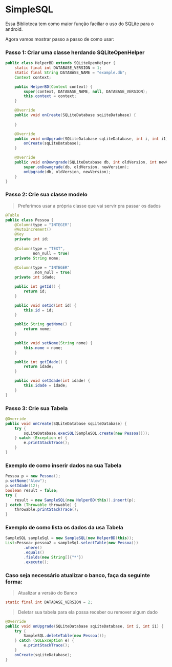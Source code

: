 # SimpleSQL

Essa Biblioteca tem como maior função faciliar o uso do SQLite para o android.

Agora vamos mostrar passo a passo de como usar:

### Passo 1: Criar uma classe herdando SQLiteOpenHelper

```JAVA
public class HelperBD extends SQLiteOpenHelper {
    static final int DATABASE_VERSION = 1;
    static final String DATABASE_NAME = "example.db";
    Context context;

    public HelperBD(Context context) {
        super(context, DATABASE_NAME, null, DATABASE_VERSION);
        this.context = context;
    }

    @Override
    public void onCreate(SQLiteDatabase sqLiteDatabase) {
        
    }

    @Override
    public void onUpgrade(SQLiteDatabase sqLiteDatabase, int i, int i1) 
        onCreate(sqLiteDatabase);
    }

    @Override
    public void onDowngrade(SQLiteDatabase db, int oldVersion, int newVersion) {
        super.onDowngrade(db, oldVersion, newVersion);
        onUpgrade(db, oldVersion, newVersion);
    }
}
```

### Passo 2: Crie sua classe modelo

<blockquote>
  <p>
    Preferimos usar a própria classe que vai servir pra passar os dados
  </p>
</blockquote>

```JAVA
@Table
public class Pessoa {
    @Column(type = "INTEGER")
    @AutoIncrement()
    @Key
    private int id;
	
    @Column(type = "TEXT",
            non_null = true)
    private String nome;
	
    @Column(type = "INTEGER"
            ,non_null = true)
    private int idade;

    public int getId() {
        return id;
    }

    public void setId(int id) {
        this.id = id;
    }

    public String getNome() {
        return nome;
    }

    public void setNome(String nome) {
        this.nome = nome;
    }

    public int getIdade() {
        return idade;
    }

    public void setIdade(int idade) {
        this.idade = idade;
    }
}

```

### Passo 3: Crie sua Tabela

```JAVA
@Override
public void onCreate(SQLiteDatabase sqLiteDatabase) {
	try {
		sqLiteDatabase.execSQL(SampleSQL.create(new Pessoa()));
	} catch (Exception e) {
		e.printStackTrace();
	}
}
```

### Exemplo de como inserir dados na sua Tabela

```JAVA
Pessoa p = new Pessoa();
p.setNome("Alow");
p.setIdade(12);
boolean result = false;
try {
	result = new SampleSQL(new HelperBD(this)).insert(p);
} catch (Throwable throwable) {
	throwable.printStackTrace();
}
```

### Exemplo de como lista os dados da usa Tabela

```JAVA
SampleSQL sampleSql = new SampleSQL(new HelperBD(this));
List<Pessoa> pessoa2 = sampleSql.selectTable(new Pessoa())
		.where()
		.equals()
		.fields(new String[]{"*"})
		.execute();
```		

### Caso seja necessário atualizar o banco, faça da seguinte forma:

<blockquote>
  <p>
    Atualizar a versão do Banco
  </p>
</blockquote>

```JAVA
static final int DATABASE_VERSION = 2;
```

<blockquote>
  <p>
    Deletar sua tabela para ela possa receber ou remover algum dado
  </p>
</blockquote>

```JAVA
@Override
public void onUpgrade(SQLiteDatabase sqLiteDatabase, int i, int i1) {
	try {
		SampleSQL.deleteTable(new Pessoa());
	} catch (SQLException e) {
		e.printStackTrace();
	}
	onCreate(sqLiteDatabase);
}
```
